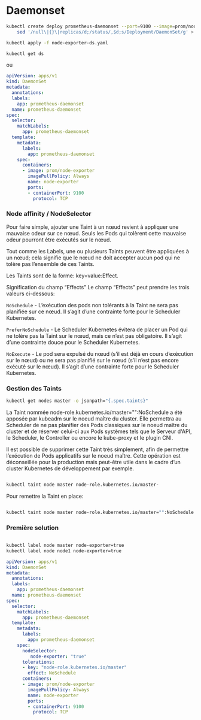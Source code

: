 # Daemonset

```bash
kubectl create deploy prometheus-daemonset --port=9100 --image=prom/node-exporter --dry-run=client -o yaml | \
    sed '/null\|{}\|replicas/d;/status/,$d;s/Deployment/DaemonSet/g' > node-exporter-ds.yaml

kubectl apply -f node-exporter-ds.yaml

kubectl get ds
```

ou

```yaml
apiVersion: apps/v1
kind: DaemonSet
metadata:
  annotations:
  labels:
    app: prometheus-daemonset
  name: prometheus-daemonset
spec:
  selector:
    matchLabels:
      app: prometheus-daemonset
  template:
    metadata:
      labels:
        app: prometheus-daemonset
    spec:
      containers:
      - image: prom/node-exporter
        imagePullPolicy: Always
        name: node-exporter
        ports:
        - containerPort: 9100
          protocol: TCP
```

### Node affinity / NodeSelector

Pour faire simple, ajouter une Taint à un nœud revient à appliquer une mauvaise odeur sur ce nœud. Seuls les Pods qui tolèrent cette mauvaise odeur pourront être exécutés sur le nœud.

Tout comme les Labels, une ou plusieurs Taints peuvent être appliquées à un nœud; cela signifie que le nœud ne doit accepter aucun pod qui ne tolère pas l’ensemble de ces Taints.

Les Taints sont de la forme: key=value:Effect.

Signification du champ “Effects”
Le champ “Effects” peut prendre les trois valeurs ci-dessous:

`NoSchedule` - L’exécution des pods non tolérants à la Taint ne sera pas planifiée sur ce nœud. Il s’agit d’une contrainte forte pour le Scheduler Kubernetes.

`PreferNoSchedule` - Le Scheduler Kubernetes évitera de placer un Pod qui ne tolère pas la Taint sur le nœud, mais ce n’est pas obligatoire. Il s’agit d’une contrainte douce pour le Scheduler Kubernetes.

`NoExecute` - Le pod sera expulsé du nœud (s’il est déjà en cours d’exécution sur le nœud) ou ne sera pas planifié sur le nœud (s’il n’est pas encore exécuté sur le nœud). Il s’agit d’une contrainte forte pour le Scheduler Kubernetes.

### Gestion des Taints

```bash 
kubectl get nodes master -o jsonpath="{.spec.taints}"
```

La Taint nommée node-role.kubernetes.io/master="":NoSchedule a été apposée par kubeadm  sur le noeud maître du cluster. Elle permettra au Scheduler de ne pas planifier des Pods classiques sur le noeud maître du cluster et de réserver celui-ci aux Pods systèmes tels que le Serveur d'API, le Scheduler, le Controller ou encore le kube-proxy et le plugin CNI.

Il est possible de supprimer cette Taint très simplement, afin de permettre l’exécution de Pods applicatifs sur le noeud maître. Cette opération est déconseillée pour la production mais peut-être utile dans le cadre d’un cluster Kubernetes de développement par exemple.



```bash

kubectl taint node master node-role.kubernetes.io/master-

```

Pour remettre la Taint en place:

```bash

kubectl taint node master node-role.kubernetes.io/master="":NoSchedule

```


### Première solution

```bash

kubectl label node master node-exporter=true
kubectl label node node1 node-exporter=true

```

```yaml
apiVersion: apps/v1
kind: DaemonSet
metadata:
  annotations:
  labels:
    app: prometheus-daemonset
  name: prometheus-daemonset
spec:
  selector:
    matchLabels:
      app: prometheus-daemonset
  template:
    metadata:
      labels:
        app: prometheus-daemonset
    spec:
      nodeSelector:
         node-exporter: "true"
      tolerations:
      - key: "node-role.kubernetes.io/master"
        effect: NoSchedule
      containers:
      - image: prom/node-exporter
        imagePullPolicy: Always
        name: node-exporter
        ports:
        - containerPort: 9100
          protocol: TCP
```


